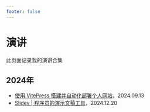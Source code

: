 ```yaml
---
footer: false
---
```


# 演讲

此页面记录我的演讲合集

## 2024年

- [使用 VitePress 搭建并自动化部署个人网站](./posts/share-quarter-3.md)，2024.09.13
- [Slidev | 程序员的演示文稿工具](https://chenleicode.top/slide-quarter-4/)，2024.12.20
